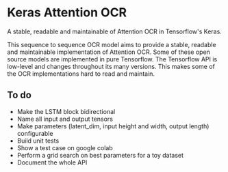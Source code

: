 # Keras Attention OCR

A stable, readable and maintainable of Attention OCR in Tensorflow's Keras.

This sequence to sequence OCR model aims to provide a stable, readable and maintainable implementation of Attention OCR.
Some of these open source models are implemented in pure Tensorflow.
The Tensorflow API is low-level and changes throughout its many versions.
This makes some of the OCR implementations hard to read and maintain.

## To do

* Make the LSTM block bidirectional
* Name all input and output tensors 
* Make parameters (latent_dim, input height and width, output length) configurable
* Build unit tests
* Show a test case on google colab
* Perform a grid search on best parameters for a toy dataset
* Document the whole API

